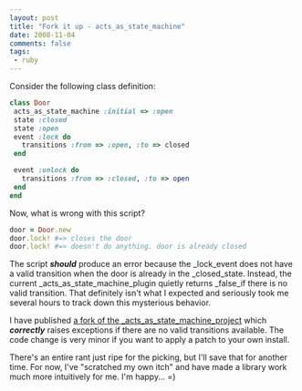 ```yaml
---
layout: post
title: "Fork it up - acts_as_state_machine"
date: 2008-11-04
comments: false
tags:
 - ruby
---
```


Consider the following class definition:


```ruby
class Door
 acts_as_state_machine :initial => :open
 state :closed
 state :open
 event :lock do
   transitions :from => :open, :to => closed
 end

 event :unlock do
   transitions :from => :closed, :to => open
 end
end
```


Now, what is wrong with this script?

```ruby
door = Door.new
door.lock! #=> closes the door
door.lock! #=> doesn't do anything. door is already closed
```

The script **_should_** produce an error because the _lock_event does not have a valid transition when the door is already in the _closed_state. Instead, the current _acts\_as\_state\_machine_plugin quietly returns _false_if
there is no valid transition. That definitely isn't what I expected
and seriously took me several hours to track down this mysterious
behavior.

I have published [a fork of the _acts\_as\_state\_machine_project](http://github.com/wireframe/acts_as_state_machine/tree/master) which _**correctly**_ raises exceptions if there are no valid transitions available. The code change is very minor if you want to apply a patch to your own install.

There's an entire rant just ripe for the picking, but I'll save that for
another time. For now, I've "scratched my own itch" and have made a
library work much more intuitively for me. I'm happy... =)
